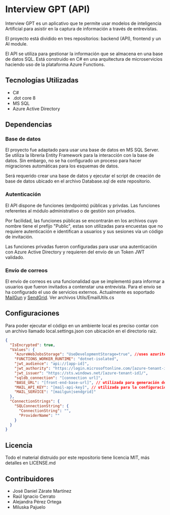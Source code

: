 ﻿# Interview GPT (API)

Interview GPT es un aplicativo que te permite usar modelos de inteligencia Artificial para asistir en la captura de información a través de entrevistas. 

El proyecto está dividido en tres repositorios: backend (API), frontend y un AI module.

El API se utiliza para gestionar la información que se almacena en una base de datos SQL. Está construido en C# en una arquitectura de microservicios haciendo uso de la plataforma Azure Functions.

## Tecnologías Utilizadas

- C#
- .dot core 8
- MS SQL
- Azure Active Directory

## Dependencias

### Base de datos

El proyecto fue adaptado para usar una base de datos en MS SQL Server. Se utiliza la librería Entity Framework para la interacción con la base de datos. Sin embargo, no se ha configurado un proceso para hacer migraciones automáticas para los esquemas de datos.

Será requerido crear una base de datos y ejecutar el script de creación de base de datos ubicado en el archivo Database.sql de este repositorio.

### Autenticación

El API dispone de funciones (endpoints) públicas y privdas. Las funciones referentes al módulo administrativo o de gestión son privados. 

Por facilidad, las funciones públicas se encontrarán en los archivos cuyo nombre tiene el prefijo "Public", estas son utilizadas para encuestas que no requiere autenticación e identifican a usuarios y sus sesiones vía un código de invitación.

Las funciones privadas fueron configuradas para usar una autenticación con Azure Active Directory y requieren del envío de un Token JWT validado.


### Envío de correos

El envío de correos es una funcionalidad que se implementó para informar a usuarios que fueron invitados a contenstar una entrevista. Para el envío se ha configurado el uso de servicios externos. Actualmente es soportado [MailGun](https://www.mailgun.com) y [SendGrid](https://www.sendgrid.com). Ver archivos Utils/EmailUtils.cs


## Configuraciones

Para poder ejecutar el código en un ambiente local es preciso contar con un archivo llamado local.settings.json con ubicación en el directorio raíz.

```json
{
  "IsEncrypted": true,
  "Values": {
    "AzureWebJobsStorage": "UseDevelopmentStorage=true", //uses azurite on local environment.
    "FUNCTIONS_WORKER_RUNTIME": "dotnet-isolated",
    "jwt_audience": "api://[app-id]",
    "jwt_authority": "https://login.microsoftonline.com/[azure-tenant-id]/v2.0",
    "jwt_issuer": "https://sts.windows.net/[azure-tenant-id]/",
    "sqldb_connection": "[connection url]",
    "BASE_URL": "[front-end-base-url]", // utilizada para generación de URLs para envío de correos.
    "MAIL_API_KEY": "[mail-api-key]", // utilizada para la configuración de envío de correos, es soportado únicamente Mailgun y Sendgrid
    "MAIL_SERVICE": "[mailgun|sendgrid]"
  },
  "ConnectionStrings": {
    "SQLConnectionString": {
      "ConnectionString": "",
      "ProviderName": ""
    }
  }
}
```

## Licencia

Todo el material distruido por este repositorio tiene licencia MIT, más detalles en LICENSE.md

## Contribuidores

- José Daniel Zárate Martínez
- Raúl Ignacio Cerrato
- Alejandra Pérez Ortega
- Miluska Pajuelo
